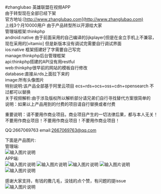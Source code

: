 #zhanglubao
英雄联盟在视频APP<br>
由于转型现在全部已经下架<br>
官方地址:[http://www.zhanglubao.com](http://www.zhanglubao.com)<br>
上线3个月10000用户 由于产品转型所以开源给大家<br>
管理端框架:thinkphp<br>
android:native 由于前面采用的自己编译的[ijkplayer]但是在金立手机上不兼容，现在采用的[vitamio] 但是新版本没有调试完需要自行调试界面<br>
ios:native 框架搭建好了字需要自己写完<br>
manage:thinkphp后台管理框架<br>
api:thinkphp搭建的API没有用restful<br>
web:thinkphp很早前的网站的模板自行修改<br>
database:直接从rds上面拉下来的<br>
image:所有头像图片<br>
特别说明:该产品全部基于阿里云项目 ecs+rds+ocs+oss+cdn+opensearch 不过都可以替换<br>
关于视频解析:由于涉及版权所以解析部分请兄弟们自行寻找替代方案很简单的<br>
说明：如果以上产品用到的付费的项目请自行替换或者付费<br>

重要说明：请不要用作商业项目。商业项目产生的一切法律后果，都与本人无关！ 不要用作商业项目！不要用作商业项目！不要用作商业项目！

QQ:2667069763  email:2667069763@qq.com



下面是产品图片:<br>
管理端:<br>
![输入图片说明](http://git.oschina.net/uploads/images/2016/0111/142539_128823fb_620187.png)<br>
APP端:<br>
![输入图片说明](http://git.oschina.net/uploads/images/2016/0111/141254_6bc2ba52_620187.jpeg)
![输入图片说明](http://git.oschina.net/uploads/images/2016/0111/141328_1e8f4f2a_620187.jpeg)
![输入图片说明](http://git.oschina.net/uploads/images/2016/0111/142633_ef6d0fe9_620187.jpeg)
![输入图片说明](http://git.oschina.net/uploads/images/2016/0111/142701_aab1aec7_620187.jpeg)
![输入图片说明](http://git.oschina.net/uploads/images/2016/0111/142724_da8923f7_620187.jpeg)

感谢大家支持，有钱的撒几毛，没钱的点个赞，有问题的提issue<br/>
![输入图片说明](https://images.gitee.com/uploads/images/2019/1225/172829_5408c413_1927330.jpeg)